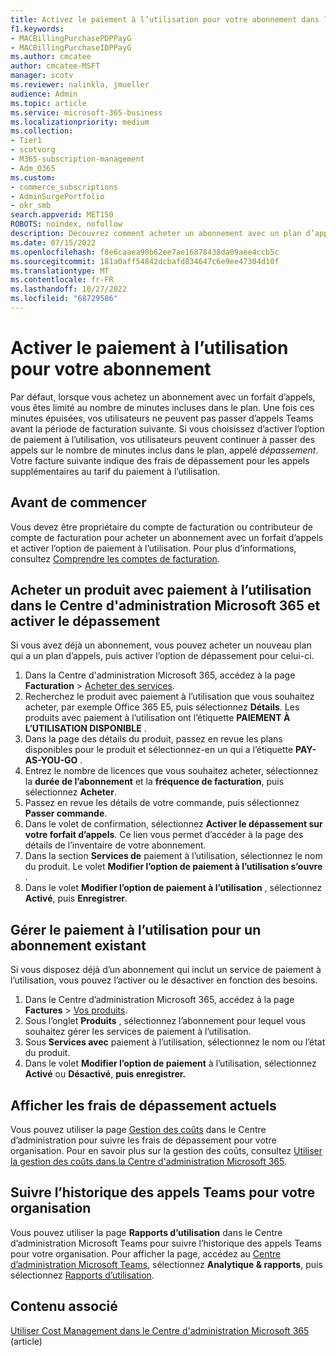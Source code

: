```yaml
---
title: Activez le paiement à l’utilisation pour votre abonnement dans le Centre d'administration Microsoft 365
f1.keywords:
- MACBillingPurchasePDPPayG
- MACBillingPurchaseIDPPayG
ms.author: cmcatee
author: cmcatee-MSFT
manager: scotv
ms.reviewer: nalinkla, jmueller
audience: Admin
ms.topic: article
ms.service: microsoft-365-business
ms.localizationpriority: medium
ms.collection:
- Tier1
- scotvorg
- M365-subscription-management
- Adm_O365
ms.custom:
- commerce_subscriptions
- AdminSurgePortfolio
- okr_smb
search.appverid: MET150
ROBOTS: noindex, nofollow
description: Découvrez comment acheter un abonnement avec un plan d’appels et activer le dépassement pour les appels Microsoft Teams.
ms.date: 07/15/2022
ms.openlocfilehash: f8e6caaea90b62ee7ae16878438da09aee4ccb5c
ms.sourcegitcommit: 181a0aff54842dcbafd834647c6e9ee47304d10f
ms.translationtype: MT
ms.contentlocale: fr-FR
ms.lasthandoff: 10/27/2022
ms.locfileid: "68729586"
---
```

# <a name="enable-pay-as-you-go-for-your-subscription"></a>Activer le paiement à l’utilisation pour votre abonnement

Par défaut, lorsque vous achetez un abonnement avec un forfait d’appels, vous êtes limité au nombre de minutes incluses dans le plan. Une fois ces minutes épuisées, vos utilisateurs ne peuvent pas passer d’appels Teams avant la période de facturation suivante. Si vous choisissez d’activer l’option de paiement à l’utilisation, vos utilisateurs peuvent continuer à passer des appels sur le nombre de minutes inclus dans le plan, appelé *dépassement*. Votre facture suivante indique des frais de dépassement pour les appels supplémentaires au tarif du paiement à l’utilisation.

## <a name="before-you-begin"></a>Avant de commencer

Vous devez être propriétaire du compte de facturation ou contributeur de compte de facturation pour acheter un abonnement avec un forfait d’appels et activer l’option de paiement à l’utilisation. Pour plus d’informations, consultez [Comprendre les comptes de facturation](../manage-billing-accounts.md).

## <a name="buy-a-pay-as-you-go-product-in-the-microsoft-365-admin-center-and-enable-overage"></a>Acheter un produit avec paiement à l’utilisation dans le Centre d'administration Microsoft 365 et activer le dépassement

Si vous avez déjà un abonnement, vous pouvez acheter un nouveau plan qui a un plan d’appels, puis activer l’option de dépassement pour celui-ci.

1. Dans la Centre d'administration Microsoft 365, accédez à la page **Facturation** > <a href="https://go.microsoft.com/fwlink/p/?linkid=868433" target="_blank">Acheter des services</a>.
2. Recherchez le produit avec paiement à l’utilisation que vous souhaitez acheter, par exemple Office 365 E5, puis sélectionnez **Détails**. Les produits avec paiement à l’utilisation ont l’étiquette **PAIEMENT À L’UTILISATION DISPONIBLE** .
3. Dans la page des détails du produit, passez en revue les plans disponibles pour le produit et sélectionnez-en un qui a l’étiquette **PAY-AS-YOU-GO** .
4. Entrez le nombre de licences que vous souhaitez acheter, sélectionnez la **durée de l’abonnement** et la **fréquence de facturation**, puis sélectionnez **Acheter**.
5. Passez en revue les détails de votre commande, puis sélectionnez **Passer commande**.
6. Dans le volet de confirmation, sélectionnez **Activer le dépassement sur votre forfait d’appels**. Ce lien vous permet d’accéder à la page des détails de l’inventaire de votre abonnement.
7. Dans la section **Services de** paiement à l’utilisation, sélectionnez le nom du produit. Le volet **Modifier l’option de paiement à l’utilisation s’ouvre** .
8. Dans le volet **Modifier l’option de paiement à l’utilisation** , sélectionnez **Activé**, puis **Enregistrer**.

## <a name="manage-pay-as-you-go-for-an-existing-subscription"></a>Gérer le paiement à l’utilisation pour un abonnement existant

Si vous disposez déjà d’un abonnement qui inclut un service de paiement à l’utilisation, vous pouvez l’activer ou le désactiver en fonction des besoins.

1. Dans le Centre d’administration Microsoft 365, accédez à la page **Factures** > <a href="https://go.microsoft.com/fwlink/p/?linkid=842054" target="_blank">Vos produits</a>.
2. Sous l’onglet **Produits** , sélectionnez l’abonnement pour lequel vous souhaitez gérer les services de paiement à l’utilisation.
3. Sous **Services avec** paiement à l’utilisation, sélectionnez le nom ou l’état du produit.
4. Dans le volet **Modifier l’option de paiement** à l’utilisation, sélectionnez **Activé** ou **Désactivé**, **puis enregistrer.**

## <a name="view-current-overage-charges"></a>Afficher les frais de dépassement actuels

Vous pouvez utiliser la page <a href="https://go.microsoft.com/fwlink/p/?linkid=2201187" target="_blank">Gestion des coûts</a> dans le Centre d’administration pour suivre les frais de dépassement pour votre organisation. Pour en savoir plus sur la gestion des coûts, consultez [Utiliser la gestion des coûts dans la Centre d'administration Microsoft 365](../use-cost-mgmt.md).

## <a name="track-teams-call-history-for-your-organization"></a>Suivre l’historique des appels Teams pour votre organisation

Vous pouvez utiliser la page **Rapports d’utilisation** dans le Centre d’administration Microsoft Teams pour suivre l’historique des appels Teams pour votre organisation. Pour afficher la page, accédez au <a href="https://go.microsoft.com/fwlink/p/?linkid=2066851" target="_blank">Centre d’administration Microsoft Teams</a>, sélectionnez **Analytique & rapports**, puis sélectionnez <a href="https://admin.teams.microsoft.com/analytics/reports" target="_blank">Rapports d’utilisation</a>.

## <a name="related-content"></a>Contenu associé

[Utiliser Cost Management dans le Centre d'administration Microsoft 365](../use-cost-mgmt.md) (article)
